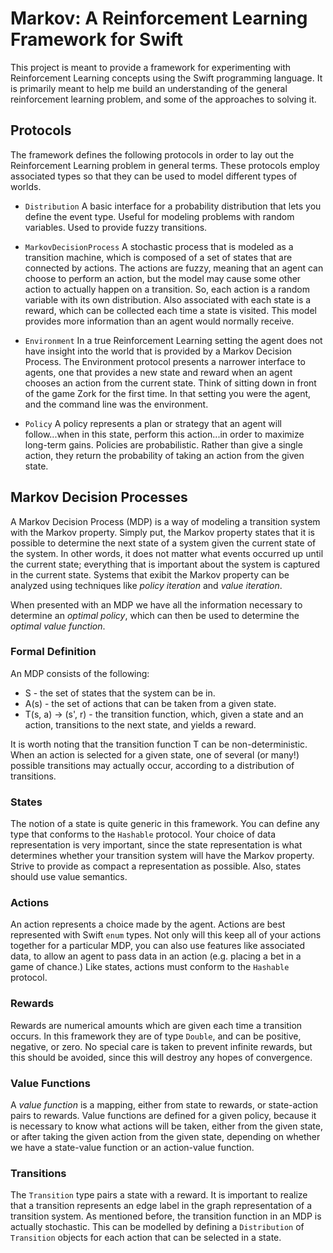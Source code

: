 #  Markov: A Reinforcement Learning Framework for Swift

This project is meant to provide a framework for experimenting with Reinforcement Learning concepts using the Swift programming language. It is primarily meant to help me build an understanding of the general reinforcement learning problem, and some of the approaches to solving it.

## Protocols

The framework defines the following protocols in order to lay out the Reinforcement Learning problem in general terms. These protocols employ associated types so that they can be used to model different types of worlds.

* `Distribution`    A basic interface for a probability distribution that lets you define the event type. Useful for modeling problems with random variables. Used to provide fuzzy transitions.

* `MarkovDecisionProcess`   A stochastic process that is modeled as a transition machine, which is composed of a set of states that are connected by actions. The actions are fuzzy, meaning that an agent can choose to perform an action, but the model may cause some other action to actually happen on a transition. So, each action is a random variable with its own distribution. Also associated with each state is a reward, which can be collected each time a state is visited. This model provides more information than an agent would normally receive.

* `Environment` In a true Reinforcement Learning setting the agent does not have insight into the world that is provided by a Markov Decision Process. The Environment protocol presents a narrower interface to agents, one that provides a new state and reward when an agent chooses an action from the current state. Think of sitting down in front of the game Zork for the first time. In that setting you were the agent, and the command line was the environment. 

* `Policy`  A policy represents a plan or strategy that an agent will follow...when in this state, perform this action...in order to maximize long-term gains. Policies are probabilistic. Rather than give a single action, they return the probability of taking an action from the given state.

## Markov Decision Processes

A Markov Decision Process (MDP) is a way of modeling a transition system with the Markov property. Simply put, the Markov property states that it is possible to determine the next state of a system given the current state of the system. In other words, it does not matter what events occurred up until the current state; everything that is important about the system is captured in the current state. Systems that exibit the Markov property can be analyzed using techniques like *policy iteration* and *value iteration*.

When presented with an MDP we have all the information necessary to determine an *optimal policy*, which can then be used to determine the *optimal value function*.

### Formal Definition

An MDP consists of the following:

* S - the set of states that the system can be in.
* A(s) - the set of actions that can be taken from a given state.
* T(s, a) -> (s', r) - the transition function, which, given a state and an action, transitions to the next state, and yields a reward.

It is worth noting that the transition function T can be non-deterministic. When an action is selected for a given state, one of several (or many!) possible transitions may actually occur, according to a distribution of transitions.

### States

The notion of a state is quite generic in this framework. You can define any type that conforms to the `Hashable` protocol. Your choice of data representation is very important, since the state representation is what determines whether your transition system will have the Markov property. Strive to provide as compact a representation as possible. Also, states should use value semantics.

### Actions

An action represents a choice made by the agent. Actions are best represented with Swift `enum` types. Not only will this keep all of your actions together for a particular MDP, you can also use features like associated data, to allow an agent to pass data in an action (e.g. placing a bet in a game of chance.) Like states, actions must conform to the `Hashable` protocol.

### Rewards

Rewards are numerical amounts which are given each time a transition occurs. In this framework they are of type `Double`, and can be positive, negative, or zero. No special care is taken to prevent infinite rewards, but this should be avoided, since this will destroy any hopes of convergence.

### Value Functions

A *value function* is a mapping, either from state to rewards, or state-action pairs to rewards. Value functions are defined for a given policy, because it is necessary to know what actions will be taken, either from the given state, or after taking the given action from the given state, depending on whether we have a state-value function or an action-value function.

### Transitions

The `Transition` type pairs a state with a reward. It is important to realize that a transition represents an edge label in the graph representation of a transition system. As mentioned before, the transition function in an MDP is actually stochastic. This can be modelled by defining a `Distribution` of `Transition` objects for each action that can be selected in a state. 
